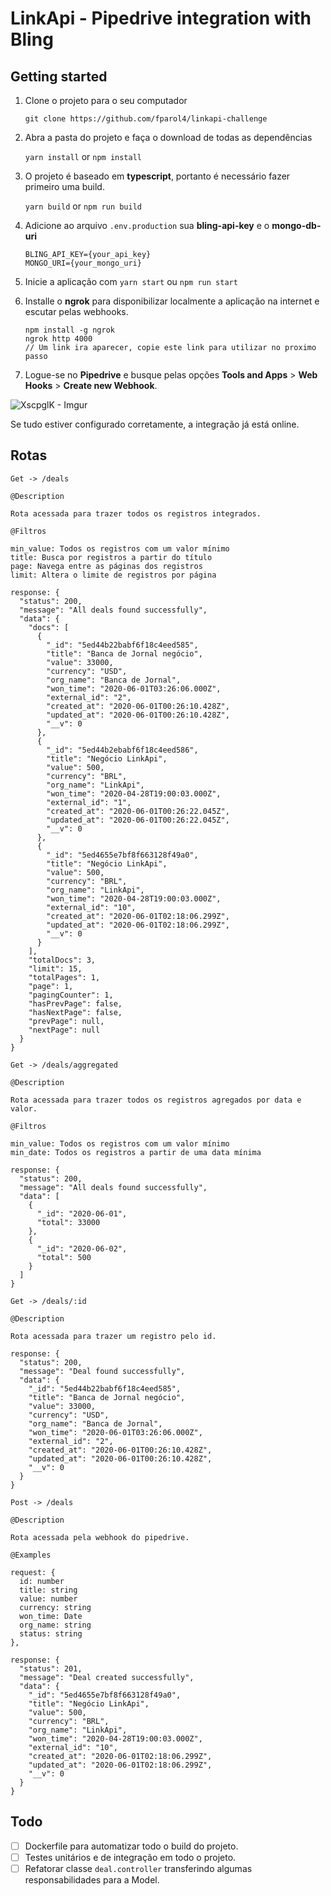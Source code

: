 # LinkApi - Pipedrive integration with Bling

## Getting started

1. Clone o projeto para o seu computador 

    `git clone https://github.com/fparol4/linkapi-challenge`

2. Abra a pasta do projeto e faça o download de todas as dependências

    `yarn install` or `npm install`

3. O projeto é baseado em **typescript**, portanto é necessário fazer primeiro uma build.
    
    `yarn build` or `npm run build`

4. Adicione ao arquivo `.env.production` sua **bling-api-key** e o **mongo-db-uri**

    ```
    BLING_API_KEY={your_api_key}
    MONGO_URI={your_mongo_uri}
    ```

5. Inicie a aplicação com `yarn start` ou `npm run start`

6. Installe o **ngrok** para disponibilizar localmente a aplicação na internet e escutar pelas webhooks. 
   ```
   npm install -g ngrok 
   ngrok http 4000 
   // Um link ira aparecer, copie este link para utilizar no proximo passo
   ```

7. Logue-se no **Pipedrive** e busque pelas opções **Tools and Apps** > **Web Hooks** > **Create new Webhook**. 

![XscpglK - Imgur](https://user-images.githubusercontent.com/47286899/83371164-0572fd80-a398-11ea-9b29-9d09a896e96d.png)

Se tudo estiver configurado corretamente, a integração já está online. 

## Rotas

```
Get -> /deals

@Description

Rota acessada para trazer todos os registros integrados. 

@Filtros

min_value: Todos os registros com um valor mínimo
title: Busca por registros a partir do título
page: Navega entre as páginas dos registros
limit: Altera o limite de registros por página

response: {
  "status": 200,
  "message": "All deals found successfully",
  "data": {
    "docs": [
      {
        "_id": "5ed44b22babf6f18c4eed585",
        "title": "Banca de Jornal negócio",
        "value": 33000,
        "currency": "USD",
        "org_name": "Banca de Jornal",
        "won_time": "2020-06-01T03:26:06.000Z",
        "external_id": "2",
        "created_at": "2020-06-01T00:26:10.428Z",
        "updated_at": "2020-06-01T00:26:10.428Z",
        "__v": 0
      },
      {
        "_id": "5ed44b2ebabf6f18c4eed586",
        "title": "Negócio LinkApi",
        "value": 500,
        "currency": "BRL",
        "org_name": "LinkApi",
        "won_time": "2020-04-28T19:00:03.000Z",
        "external_id": "1",
        "created_at": "2020-06-01T00:26:22.045Z",
        "updated_at": "2020-06-01T00:26:22.045Z",
        "__v": 0
      },
      {
        "_id": "5ed4655e7bf8f663128f49a0",
        "title": "Negócio LinkApi",
        "value": 500,
        "currency": "BRL",
        "org_name": "LinkApi",
        "won_time": "2020-04-28T19:00:03.000Z",
        "external_id": "10",
        "created_at": "2020-06-01T02:18:06.299Z",
        "updated_at": "2020-06-01T02:18:06.299Z",
        "__v": 0
      }
    ],
    "totalDocs": 3,
    "limit": 15,
    "totalPages": 1,
    "page": 1,
    "pagingCounter": 1,
    "hasPrevPage": false,
    "hasNextPage": false,
    "prevPage": null,
    "nextPage": null
  }
}
```

```
Get -> /deals/aggregated

@Description

Rota acessada para trazer todos os registros agregados por data e valor. 

@Filtros

min_value: Todos os registros com um valor mínimo
min_date: Todos os registros a partir de uma data mínima

response: {
  "status": 200,
  "message": "All deals found successfully",
  "data": [
    {
      "_id": "2020-06-01",
      "total": 33000
    },
    {
      "_id": "2020-06-02",
      "total": 500
    }
  ]
}
```

```
Get -> /deals/:id 

@Description

Rota acessada para trazer um registro pelo id. 

response: {
  "status": 200,
  "message": "Deal found successfully",
  "data": {
    "_id": "5ed44b22babf6f18c4eed585",
    "title": "Banca de Jornal negócio",
    "value": 33000,
    "currency": "USD",
    "org_name": "Banca de Jornal",
    "won_time": "2020-06-01T03:26:06.000Z",
    "external_id": "2",
    "created_at": "2020-06-01T00:26:10.428Z",
    "updated_at": "2020-06-01T00:26:10.428Z",
    "__v": 0
  }
}
```

```
Post -> /deals

@Description

Rota acessada pela webhook do pipedrive. 

@Examples

request: {
  id: number
  title: string
  value: number
  currency: string
  won_time: Date
  org_name: string
  status: string
},

response: {
  "status": 201,
  "message": "Deal created successfully",
  "data": {
    "_id": "5ed4655e7bf8f663128f49a0",
    "title": "Negócio LinkApi",
    "value": 500,
    "currency": "BRL",
    "org_name": "LinkApi",
    "won_time": "2020-04-28T19:00:03.000Z",
    "external_id": "10",
    "created_at": "2020-06-01T02:18:06.299Z",
    "updated_at": "2020-06-01T02:18:06.299Z",
    "__v": 0
  }
}
```

## Todo

- [ ] Dockerfile para automatizar todo o build do projeto.
- [ ] Testes unitários e de integração em todo o projeto.
- [ ] Refatorar classe `deal.controller` transferindo algumas responsabilidades para a Model.  
